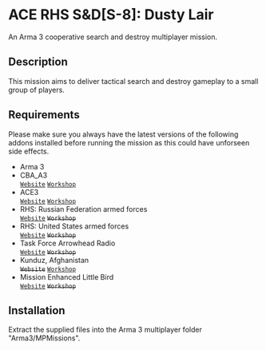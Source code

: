 # ACE RHS S&D[S-8]: Dusty Lair

An Arma 3 cooperative search and destroy multiplayer mission.


## Description

This mission aims to deliver tactical search and destroy gameplay to a small group of players.


## Requirements

Please make sure you always have the latest versions of the following addons installed before running the mission as this could have unforseen side effects.
- Arma 3
- CBA_A3 <br/>
  [`Website`](http://dev.withsix.com/projects/cba-a3)
  [`Workshop`](https://steamcommunity.com/sharedfiles/filedetails/?id=450814997)
- ACE3 <br/>
  [`Website`](http://ace3mod.com)
  [`Workshop`](https://steamcommunity.com/sharedfiles/filedetails/?id=463939057)
- RHS: Russian Federation armed forces <br/>
  [`Website`](http://www.rhsmods.org/mod/1)
  ~~`Workshop`~~ 
- RHS: United States armed forces <br/>
  [`Website`](http://www.rhsmods.org/mod/2)
  ~~`Workshop`~~ 
- Task Force Arrowhead Radio <br/>
  [`Website`](http://radio.task-force.ru/en)
  ~~`Workshop`~~ 
- Kunduz, Afghanistan <br/>
  ~~`Website`~~
  [`Workshop`](https://steamcommunity.com/sharedfiles/filedetails/?id=421620913)
- Mission Enhanced Little Bird <br/>
  [`Website`](http://www.armaholic.com/page.php?id=28856)
  ~~`Workshop`~~

## Installation

Extract the supplied files into the Arma 3 multiplayer folder "Arma3/MPMissions".
